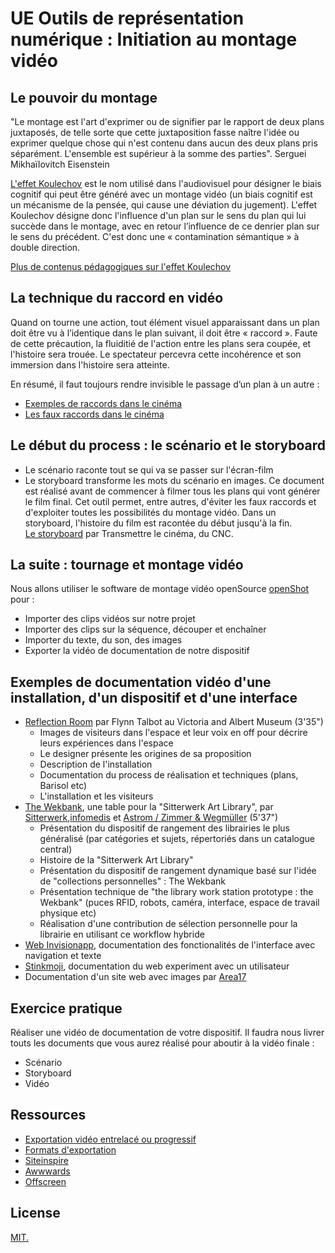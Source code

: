 # UE Outils de représentation numérique : Initiation au montage vidéo

## Le pouvoir du montage
"Le montage est l'art d'exprimer ou de signifier par le rapport de deux plans juxtaposés, de telle sorte que cette juxtaposition fasse naître l'idée ou exprimer quelque chose qui n'est contenu dans aucun des deux plans pris séparément. L'ensemble est supérieur à la somme des parties". Serguei Mikhaïlovitch Eisenstein

[L'effet Koulechov](https://www.youtube.com/watch?v=Mkgwo4GOOVk) est le nom utilisé dans l'audiovisuel pour désigner le biais cognitif qui peut être généré avec un montage vidéo (un biais cognitif est un mécanisme de la pensée, qui cause une déviation du jugement). 
L'effet Koulechov désigne donc l'influence d'un plan sur le sens du plan qui lui succède dans le montage, avec en retour l’influence de ce denrier plan sur le sens du précédent. C'est donc une « contamination sémantique » à double direction.

[Plus de contenus pédagogiques sur l'effet Koulechov](http://www.transmettrelecinema.com/video/leffet-koulechov/)

## La technique du raccord en vidéo
Quand on tourne une action, tout élément visuel apparaissant dans un plan doit être vu à l’identique dans le plan suivant, il doit être « raccord ». Faute de cette précaution, la fluiditié de l'action entre les plans sera coupée, et l'histoire sera trouée. Le spectateur percevra cette incohérence et son immersion dans l'histoire sera atteinte.  

En résumé, il faut toujours rendre invisible le passage d’un plan à un autre :
- [Exemples de raccords dans le cinéma](http://www.transmettrelecinema.com/video/les-raccords/)
- [Les faux raccords dans le cinéma](http://www.transmettrelecinema.com/video/le-faux-raccord/)

## Le début du process : le scénario et le storyboard

- Le scénario raconte tout se qui va se passer sur l'écran-film
- Le storyboard transforme les mots du scénario en images. Ce document est réalisé avant de commencer à filmer tous les plans qui vont générer le film final. Cet outil permet, entre autres, d'éviter les faux raccords et d'exploiter toutes les possibilités du montage vidéo. Dans un storyboard, l'histoire du film est racontée du début jusqu'à la fin.  
[Le storyboard](http://www.transmettrelecinema.com/video/le-story-board/
) par Transmettre le cinéma, du CNC.

## La suite : tournage et montage vidéo

Nous allons utiliser le software de montage vidéo openSource [openShot](https://www.openshot.org/user-guide/) pour :
- Importer des clips vidéos sur notre projet
- Importer des clips sur la séquence, découper et enchaîner
- Importer du texte, du son, des images
- Exporter la vidéo de documentation de notre dispositif

## Exemples de documentation vidéo d'une installation, d'un dispositif et d'une interface
- [Reflection Room](https://vimeo.com/234189996) par Flynn Talbot au Victoria and Albert Museum (3'35")
	- Images de visiteurs dans l'espace et leur voix en off pour décrire leurs expériences dans l'espace
	- Le designer présente les origines de sa proposition
	- Description de l'installation 
	- Documentation du process de réalisation et techniques (plans, Barisol etc)
	- L'installation et les visiteurs
- [The Wekbank](https://vimeo.com/157990864), une table pour la "Sitterwerk Art Library", par [Sitterwerk](sitterwerk.ch),[infomedis](infomedis.ch) et [Astrom / Zimmer & Wegmüller](astromzimmer.com) (5'37")  
	- Présentation du dispositif de rangement des librairies le plus généralisé (par catégories et sujets, répertoriés dans un catalogue central)
	- Histoire de la "Sitterwerk Art Library"
	- Présentation du dispositif de rangement dynamique basé sur l'idée de "collections personnelles" :  The Wekbank
	- Présentation technique de "the library work station prototype : the Wekbank" (puces RFID, robots, caméra, interface, espace de travail physique etc)
	- Réalisation d'une contribution de sélection personnelle pour la librairie en utilisant ce workflow hybride
- [Web Invisionapp](https://www.youtube.com/watch?v=vIV9rRIuazE), documentation des fonctionalités de l'interface avec navigation et texte
- [Stinkmoji](https://vimeo.com/258291988), documentation du web experiment avec un utilisateur
- Documentation d'un site web avec images par [Area17](https://area17.com/work/simons-foundation-website)


## Exercice pratique 
Réaliser une vidéo de documentation de votre dispositif.
Il faudra nous livrer touts les documents que vous aurez réalisé pour aboutir à la vidéo finale :
- Scénario
- Storyboard
- Vidéo

## Ressources
- [Exportation vidéo entrelacé ou progressif](http://www.ecole-art-aix.fr/Entrelace-ou-progressif-Quelle)
- [Formats d'exportation](http://www.serif.com/blog/video-editing-terms-explained-part-5-video-export-formats/)
- [Siteinspire](https://www.siteinspire.com/)
- [Awwwards](https://www.awwwards.com/)
- [Offscreen](https://www.offscreenmag.com/)

## License

[MIT.](https://tldrlegal.com/license/mit-license)